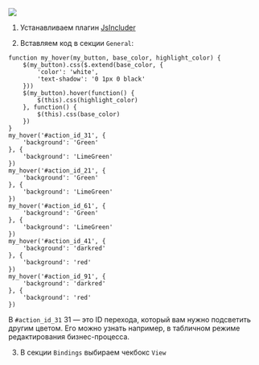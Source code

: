 ![](http://myjira.biz-apps.ru/wp-content/uploads/2016/09/Screenshot_3.png)

1. Устанавливаем плагин [JsIncluder](https://marketplace.atlassian.com/plugins/ru.mail.jira.plugins.jsincluder/server/overview)

2. Вставляем код в секции `General`:
~~~~
function my_hover(my_button, base_color, highlight_color) {
    $(my_button).css($.extend(base_color, {
        'color': 'white',
        'text-shadow': '0 1px 0 black'
    }))
    $(my_button).hover(function() {
        $(this).css(highlight_color)
    }, function() {
        $(this).css(base_color)
    })
}
my_hover('#action_id_31', {
    'background': 'Green'
}, {
    'background': 'LimeGreen'
})
my_hover('#action_id_21', {
    'background': 'Green'
}, {
    'background': 'LimeGreen'
})
my_hover('#action_id_61', {
    'background': 'Green'
}, {
    'background': 'LimeGreen'
})
my_hover('#action_id_41', {
    'background': 'darkred'
}, {
    'background': 'red'
})
my_hover('#action_id_91', {
    'background': 'darkred'
}, {
    'background': 'red'
})
~~~~
В `#action_id_31` 31 — это ID перехода, который вам нужно подсветить другим цветом. Его можно узнать например, в табличном режиме редактирования бизнес-процесса.

3. В секции `Bindings` выбираем чекбокс `View`
